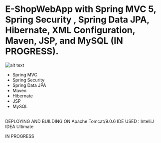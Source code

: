 # E-ShopWebApp with Spring MVC 5, Spring Security , Spring Data JPA, Hibernate, XML Configuration, Maven, JSP, and MySQL (IN PROGRESS).

![alt text](https://imgur.com/cysl8XX.png)

- Spring MVC
- Spring Security
- Spring Data JPA
- Maven
- Hibernate
- JSP
- MySQL <BR><BR>
  
DEPLOYING AND BUILDING ON Apache Tomcat/9.0.6
IDE USED  : IntelliJ IDEA Ultimate

IN PROGRESS
